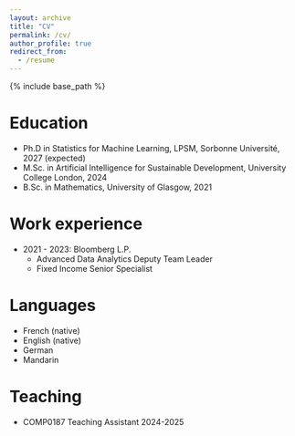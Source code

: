 ```yaml
---
layout: archive
title: "CV"
permalink: /cv/
author_profile: true
redirect_from:
  - /resume
---
```


{% include base_path %}

Education
======
* Ph.D in Statistics for Machine Learning, LPSM, Sorbonne Université, 2027 (expected)
* M.Sc. in Artificial Intelligence for Sustainable Development, University College London, 2024
* B.Sc. in Mathematics, University of Glasgow, 2021

Work experience
======
* 2021 - 2023: Bloomberg L.P.
  * Advanced Data Analytics Deputy Team Leader
  * Fixed Income Senior Specialist
 
Languages
======
* French (native)
* English (native)
* German
* Mandarin
  
Teaching
======
* COMP0187 Teaching Assistant 2024-2025
